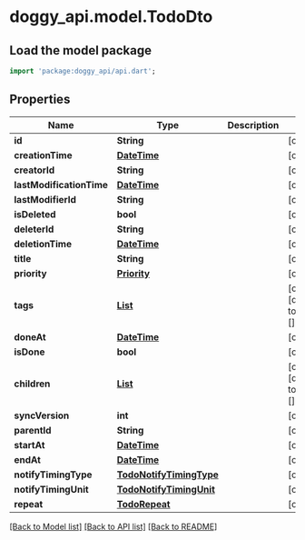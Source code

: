 # doggy_api.model.TodoDto

## Load the model package
```dart
import 'package:doggy_api/api.dart';
```

## Properties
Name | Type | Description | Notes
------------ | ------------- | ------------- | -------------
**id** | **String** |  | [optional] 
**creationTime** | [**DateTime**](DateTime.md) |  | [optional] 
**creatorId** | **String** |  | [optional] 
**lastModificationTime** | [**DateTime**](DateTime.md) |  | [optional] 
**lastModifierId** | **String** |  | [optional] 
**isDeleted** | **bool** |  | [optional] 
**deleterId** | **String** |  | [optional] 
**deletionTime** | [**DateTime**](DateTime.md) |  | [optional] 
**title** | **String** |  | [optional] 
**priority** | [**Priority**](Priority.md) |  | [optional] 
**tags** | [**List<TagDto>**](TagDto.md) |  | [optional] [default to const []]
**doneAt** | [**DateTime**](DateTime.md) |  | [optional] 
**isDone** | **bool** |  | [optional] 
**children** | [**List<TodoDto>**](TodoDto.md) |  | [optional] [default to const []]
**syncVersion** | **int** |  | [optional] 
**parentId** | **String** |  | [optional] 
**startAt** | [**DateTime**](DateTime.md) |  | [optional] 
**endAt** | [**DateTime**](DateTime.md) |  | [optional] 
**notifyTimingType** | [**TodoNotifyTimingType**](TodoNotifyTimingType.md) |  | [optional] 
**notifyTimingUnit** | [**TodoNotifyTimingUnit**](TodoNotifyTimingUnit.md) |  | [optional] 
**repeat** | [**TodoRepeat**](TodoRepeat.md) |  | [optional] 

[[Back to Model list]](../README.md#documentation-for-models) [[Back to API list]](../README.md#documentation-for-api-endpoints) [[Back to README]](../README.md)


